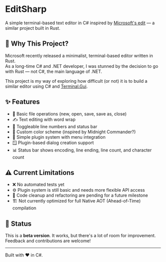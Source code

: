 # EditSharp

A simple terminal-based text editor in C# inspired by [Microsoft's edit](https://github.com/microsoft/edit) — a similar project built in Rust.

## 🧠 Why This Project?

Microsoft recently released a minimalist, terminal-based editor written in Rust.  
As a long-time C# and .NET developer, I was stunned by the decision to go with Rust — not C#, the main language of .NET.

This project is my way of exploring how difficult (or not) it is to build a similar editor using C# and [Terminal.Gui](https://github.com/gui-cs/Terminal.Gui).

## ✨ Features

- 📁 Basic file operations (new, open, save, save as, close)
- ✍️ Text editing with word wrap
- 🧾 Toggleable line numbers and status bar
- 🎨 Custom color scheme (inspired by Midnight Commander?)
- 🔌 Simple plugin system with menu integration
- 🪟 Plugin-based dialog creation support
- 📊 Status bar shows encoding, line ending, line count, and character count

## ⚠️ Current Limitations

- ❌ No automated tests yet
- ⚙️ Plugin system is still basic and needs more flexible API access
- 🧼 Code cleanup and refactoring are pending for a future milestone
- 🏗️ Not currently optimized for full Native AOT (Ahead-of-Time) compilation

## 🚧 Status

This is a **beta version**. It works, but there's a lot of room for improvement. Feedback and contributions are welcome!

---

Built with ❤️ in C#.
